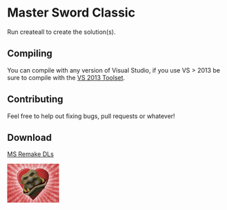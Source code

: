# Master Sword Classic
Run createall to create the solution(s).

## Compiling
You can compile with any version of Visual Studio, if you use VS > 2013 be sure to compile with the [VS 2013 Toolset](https://www.microsoft.com/en-us/download/details.aspx?id=40760).

## Contributing
Feel free to help out fixing bugs, pull requests or whatever!

## Download
[MS Remake DLs](https://www.msremake.com/resources/master-sword-classic-full-installer.22/)

![MS:C](./msc.png)
